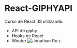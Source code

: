 # React-GIPHYAPI
Curso de React JS utilizando: 
* API de giphy
* Hooks de React
* Wouter
![Jonathan Ruiz](https://repository-images.githubusercontent.com/285719567/9b9e3500-d8ad-11ea-929f-a9de00e1412e)

